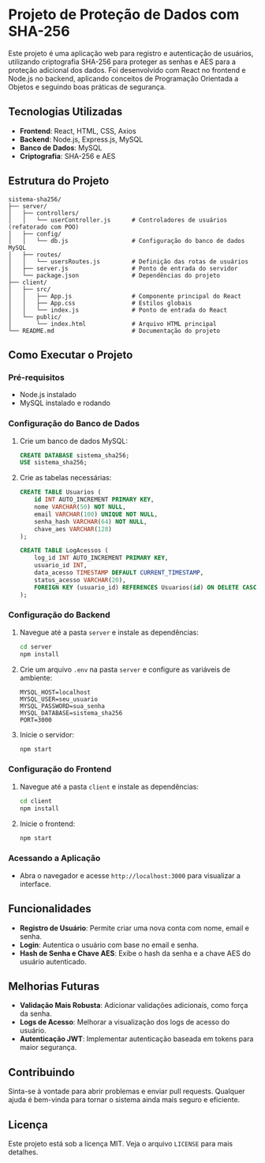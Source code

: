 # Projeto de Proteção de Dados com SHA-256

Este projeto é uma aplicação web para registro e autenticação de usuários, utilizando criptografia SHA-256 para proteger as senhas e AES para a proteção adicional dos dados. Foi desenvolvido com React no frontend e Node.js no backend, aplicando conceitos de Programação Orientada a Objetos e seguindo boas práticas de segurança.

## Tecnologias Utilizadas

- **Frontend**: React, HTML, CSS, Axios
- **Backend**: Node.js, Express.js, MySQL
- **Banco de Dados**: MySQL
- **Criptografia**: SHA-256 e AES

## Estrutura do Projeto

```
sistema-sha256/
├── server/
│   ├── controllers/
│   │   └── userController.js      # Controladores de usuários (refatorado com POO)
│   ├── config/
│   │   └── db.js                  # Configuração do banco de dados MySQL
│   ├── routes/
│   │   └── usersRoutes.js         # Definição das rotas de usuários
│   ├── server.js                  # Ponto de entrada do servidor
│   └── package.json               # Dependências do projeto
├── client/
│   ├── src/
│   │   ├── App.js                 # Componente principal do React
│   │   ├── App.css                # Estilos globais
│   │   └── index.js               # Ponto de entrada do React
│   └── public/
│       └── index.html             # Arquivo HTML principal
└── README.md                      # Documentação do projeto
```

## Como Executar o Projeto

### Pré-requisitos

- Node.js instalado
- MySQL instalado e rodando

### Configuração do Banco de Dados

1. Crie um banco de dados MySQL:
   ```sql
   CREATE DATABASE sistema_sha256;
   USE sistema_sha256;
   ```
2. Crie as tabelas necessárias:

   ```sql
   CREATE TABLE Usuarios (
       id INT AUTO_INCREMENT PRIMARY KEY,
       nome VARCHAR(50) NOT NULL,
       email VARCHAR(100) UNIQUE NOT NULL,
       senha_hash VARCHAR(64) NOT NULL,
       chave_aes VARCHAR(128)
   );

   CREATE TABLE LogAcessos (
       log_id INT AUTO_INCREMENT PRIMARY KEY,
       usuario_id INT,
       data_acesso TIMESTAMP DEFAULT CURRENT_TIMESTAMP,
       status_acesso VARCHAR(20),
       FOREIGN KEY (usuario_id) REFERENCES Usuarios(id) ON DELETE CASCADE
   );
   ```

### Configuração do Backend

1. Navegue até a pasta `server` e instale as dependências:
   ```bash
   cd server
   npm install
   ```
2. Crie um arquivo `.env` na pasta `server` e configure as variáveis de ambiente:
   ```env
   MYSQL_HOST=localhost
   MYSQL_USER=seu_usuario
   MYSQL_PASSWORD=sua_senha
   MYSQL_DATABASE=sistema_sha256
   PORT=3000
   ```
3. Inicie o servidor:
   ```bash
   npm start
   ```

### Configuração do Frontend

1. Navegue até a pasta `client` e instale as dependências:
   ```bash
   cd client
   npm install
   ```
2. Inicie o frontend:
   ```bash
   npm start
   ```

### Acessando a Aplicação

- Abra o navegador e acesse `http://localhost:3000` para visualizar a interface.

## Funcionalidades

- **Registro de Usuário**: Permite criar uma nova conta com nome, email e senha.
- **Login**: Autentica o usuário com base no email e senha.
- **Hash de Senha e Chave AES**: Exibe o hash da senha e a chave AES do usuário autenticado.

## Melhorias Futuras

- **Validação Mais Robusta**: Adicionar validações adicionais, como força da senha.
- **Logs de Acesso**: Melhorar a visualização dos logs de acesso do usuário.
- **Autenticação JWT**: Implementar autenticação baseada em tokens para maior segurança.

## Contribuindo

Sinta-se à vontade para abrir problemas e enviar pull requests. Qualquer ajuda é bem-vinda para tornar o sistema ainda mais seguro e eficiente.

## Licença

Este projeto está sob a licença MIT. Veja o arquivo `LICENSE` para mais detalhes.
